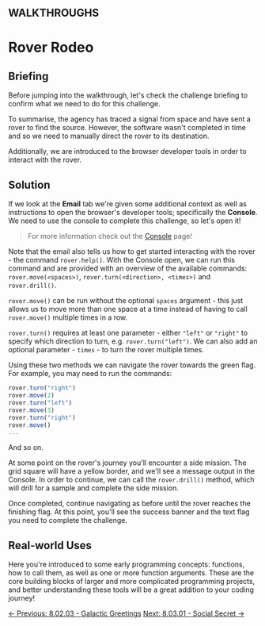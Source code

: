 ## WALKTHROUGHS

# Rover Rodeo

## Briefing

Before jumping into the walkthrough, let's check the challenge briefing to confirm what we need to do for this challenge.

To summarise, the agency has traced a signal from space and have sent
 a rover to find the source. However, the software wasn't completed in
time and so we need to manually direct the rover to its destination.

Additionally, we are introduced to the browser developer tools in order to interact with the rover.

## Solution

If we look at the **Email** tab we're given some additional context as well as instructions to open the browser's developer tools; specifically the **Console**. We need to use the console to complete this challenge, so let's open it!

> For more information check out the [Console](https://play.cyberstart.com/field-manual/8fe93ace-a868-11ed-afa1-0242ac120002) page!

Note that the email also tells us how to get started interacting with the rover - the command `rover.help()`. With the Console open, we can run this command and are provided with an overview of the available commands: `rover.move(<spaces>)`, `rover.turn(<direction>, <times>)` and `rover.drill()`.

`rover.move()` can be run without the optional `spaces` argument - this just allows us to move more than one space at a time instead of having to call `rover.move()` multiple times in a row.

`rover.turn()` requires at least one parameter - either `"left"` or `"right"` to specify which direction to turn, e.g. `rover.turn("left")`. We can also add an optional parameter - `times` - to turn the rover multiple times.

Using these two methods we can navigate the rover towards the green flag. For example, you may need to run the commands:

```js
rover.turn("right")
rover.move(2)
rover.turn("left")
rover.move(3)
rover.turn("right")
rover.move()
...
```

And so on.

At some point on the rover's journey you'll encounter a side mission.
 The grid square will have a yellow border, and we'll see a message
output in the Console. In order to continue, we can call the `rover.drill()` method, which will drill for a sample and complete the side mission.

Once completed, continue navigating as before until the rover reaches
 the finishing flag. At this point, you'll see the success banner and
the text flag you need to complete the challenge.

## Real-world Uses

Here you're introduced to some early programming concepts: functions,
 how to call them, as well as one or more function arguments. These are
the core building blocks of larger and more complicated programming
projects, and better understanding these tools will be a great addition
to your coding journey!

[← Previous: 8.02.03 - Galactic Greetings](https://play.cyberstart.com/field-manual/abda13c8-0e88-11ec-82a8-0242ac130003)
[Next: 8.03.01 - Social Secret →](https://play.cyberstart.com/field-manual/cebaf72c-0e88-11ec-82a8-0242ac130003)
